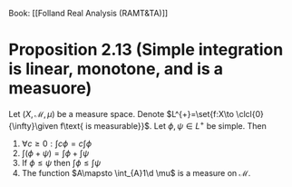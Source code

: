Book: [[Folland Real Analysis (RAMT&TA)]]
# Proposition 2.13 (Simple integration is linear, monotone, and is a measuore)
Let $(X,\mathcal{M},\mu)$ be a measure space.
Denote $L^{+}=\set{f:X\to \clcl{0}{\infty}\given f\text{ is measurable}}$.
Let $\phi,\psi\in L^{+}$ be simple.
Then
1. $\forall c\geq 0:\int c\phi=c\int \phi$
2. $\int(\phi+\psi)=\int\phi+\int\psi$
3. If $\phi \leq \psi$ then $\int \phi \leq \int \psi$
4. The function $A\mapsto \int_{A}1\d \mu$ is a measure on $\mathcal{M}$.